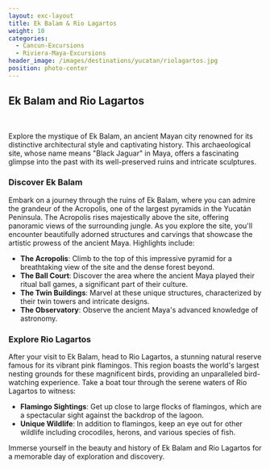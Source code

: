 ```yaml
---
layout: exc-layout
title: Ek Balam & Rio Lagartos
weight: 10
categories:
  - Cancun-Excursions
  - Riviera-Maya-Excursions
header_image: /images/destinations/yucatan/riolagartos.jpg
position: photo-center
---
```

## Ek Balam and Rio Lagartos

&nbsp;

Explore the mystique of Ek Balam, an ancient Mayan city renowned for its distinctive architectural style and captivating history. This archaeological site, whose name means "Black Jaguar" in Maya, offers a fascinating glimpse into the past with its well-preserved ruins and intricate sculptures.

### Discover Ek Balam

Embark on a journey through the ruins of Ek Balam, where you can admire the grandeur of the Acropolis, one of the largest pyramids in the Yucatán Peninsula. The Acropolis rises majestically above the site, offering panoramic views of the surrounding jungle. As you explore the site, you'll encounter beautifully adorned structures and carvings that showcase the artistic prowess of the ancient Maya. Highlights include:

- **The Acropolis**: Climb to the top of this impressive pyramid for a breathtaking view of the site and the dense forest beyond.
- **The Ball Court**: Discover the area where the ancient Maya played their ritual ball games, a significant part of their culture.
- **The Twin Buildings**: Marvel at these unique structures, characterized by their twin towers and intricate designs.
- **The Observatory**: Observe the ancient Maya's advanced knowledge of astronomy.

### Explore Rio Lagartos

After your visit to Ek Balam, head to Rio Lagartos, a stunning natural reserve famous for its vibrant pink flamingos. This region boasts the world's largest nesting grounds for these magnificent birds, providing an unparalleled bird-watching experience. Take a boat tour through the serene waters of Rio Lagartos to witness:

- **Flamingo Sightings**: Get up close to large flocks of flamingos, which are a spectacular sight against the backdrop of the lagoon.
- **Unique Wildlife**: In addition to flamingos, keep an eye out for other wildlife including crocodiles, herons, and various species of fish.

Immerse yourself in the beauty and history of Ek Balam and Rio Lagartos for a memorable day of exploration and discovery.

